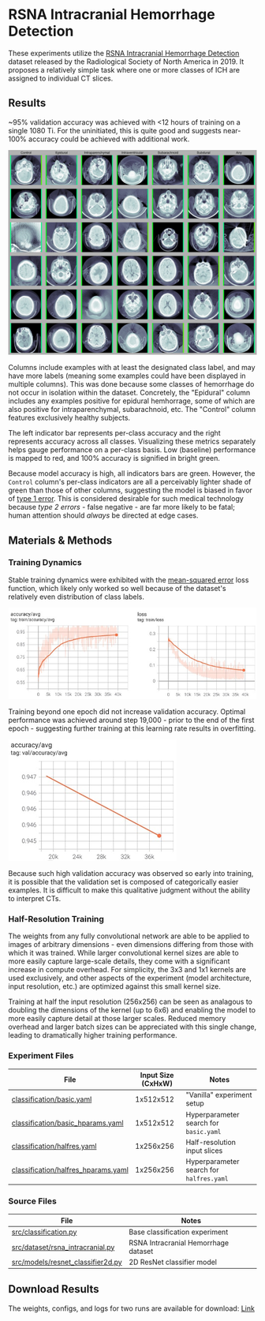 # RSNA Intracranial Hemorrhage Detection

These experiments utilize the [RSNA Intracranial Hemorrhage Detection](https://www.rsna.org/education/ai-resources-and-training/ai-image-challenge/rsna-intracranial-hemorrhage-detection-challenge-2019) dataset released by the Radiological Society of North America in 2019. It proposes a relatively simple task where one or more classes of ICH are assigned to individual CT slices. 

## Results
~95% validation accuracy was achieved with <12 hours of training on a single 1080 Ti. For the uninitiated, this is quite good and suggests near-100% accuracy could be achieved with additional work.

![](images/RSNA_HalfRes_classifier2d_20000.jpg)

Columns include examples with at least the designated class label, and may have more labels (meaning some examples could have been displayed in multiple columns). This was done because some classes of hemorrhage do not occur in isolation within the dataset. Concretely, the "Epidural" column includes any examples positive for epidural hemhorrage, some of which are also positive for intraparenchymal, subarachnoid, etc. The "Control" column features exclusively healthy subjects.

The left indicator bar represents per-class accuracy and the right represents accuracy across all classes. Visualizing these metrics separately helps gauge performance on a per-class basis. Low (baseline) performance is mapped to red, and 100% accuracy is signified in bright green.

Because model accuracy is high, all indicators bars are green. However, the `Control` column's per-class indicators are all a perceivably lighter shade of green than those of other columns, suggesting the model is biased in favor of [type 1 error](https://en.wikipedia.org/wiki/Type_I_and_type_II_errors). This is considered desirable for such medical technology because *type 2 errors* - false negative - are far more likely to be fatal; human attention should *always* be directed at edge cases.

## Materials & Methods
### Training Dynamics
Stable training dynamics were exhibited with the [mean-squared error](https://en.wikipedia.org/wiki/Mean_squared_error) loss function, which likely only worked so well because of the dataset's relatively even distribution of class labels.

![training tensorboard](images/training-dynamics.jpg)

Training beyond one epoch did not increase validation accuracy. Optimal performance was achieved around step 19,000 - prior to the end of the first epoch - suggesting further training at this learning rate results in overfitting.

![overfitting tensorboard](images/overfitting.jpg)

Because such high validation accuracy was observed so early into training, it is possible that the validation set is composed of categorically easier examples. It is difficult to make this qualitative judgment without the ability to interpret CTs.

### Half-Resolution Training
The weights from any fully convolutional network are able to be applied to images of arbitrary dimensions - even dimensions differing from those with which it was trained. While larger convolutional kernel sizes are able to more easily capture large-scale details, they come with a significant increase in compute overhead. For simplicity, the 3x3 and 1x1 kernels are used exclusively, and other aspects of the experiment (model architecture, input resolution, etc.) are optimized against this small kernel size.

Training at half the input resolution (256x256) can be seen as analagous to doubling the dimensions of the kernel (up to 6x6) and enabling the model to more easily capture detail at those larger scales. Reduced memory overhead and larger batch sizes can be appreciated with this single change, leading to dramatically higher training performance.

### Experiment Files
| File                                                                     | Input Size (CxHxW) | Notes
| ------------------------------------------------------------------------ | ------------------ | ------
| [classification/basic.yaml](classification/basic.yaml)                   | 1x512x512          | "Vanilla" experiment setup
| [classification/basic_hparams.yaml](classification/basic_hparams.yaml)   | 1x512x512          | Hyperparameter search for `basic.yaml`
| [classification/halfres.yaml](classification/halfres.yaml)               | 1x256x256          | Half-resolution input slices
| [classification/halfres_hparams.yaml](classification/basic_hparams.yaml) | 1x256x256          | Hyperparameter search for `halfres.yaml`

### Source Files
| File                                                                     | Notes
| ------------------------------------------------------------------------ | ----- 
| [src/classification.py](/src/classification.py)                          | Base classification experiment
| [src/dataset/rsna_intracranial.py](/src/dataset/rsna_intracranial.py)    | RSNA Intracranial Hemorrhage dataset
| [src/models/resnet_classifier2d.py](/src/models/resnet_classifier2d.py)  | 2D ResNet classifier model

## Download Results
The weights, configs, and logs for two runs are available for download: [Link](https://nyc3.digitaloceanspaces.com/rsna-ich/results/RSNA_HalfRes.zip)
